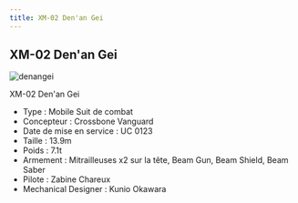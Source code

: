 ```yaml
---
title: XM-02 Den'an Gei
---
```


XM-02 Den'an Gei
----------------

![denangei](/images/stories/saga/F91/mechas/crossbone/denangei.gif)


XM-02 Den'an Gei   
  
- Type : Mobile Suit de combat  
- Concepteur : Crossbone Vanguard  
- Date de mise en service : UC 0123  
- Taille : 13.9m  
- Poids : 7.1t  
- Armement : Mitrailleuses x2 sur la tête, Beam Gun, Beam Shield, Beam Saber  
- Pilote : Zabine Chareux  
- Mechanical Designer : Kunio Okawara  
  


